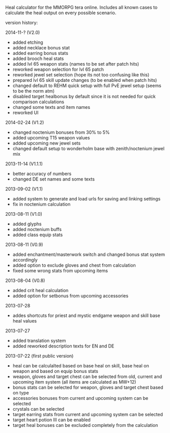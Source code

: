 Heal calculator for the MMORPG tera online.
Includes all known cases to calculate the heal output on every possible scenario.


version history:

2014-11-? (V2.0)
- added etching
- added necklace bonus stat
- added earring bonus stats
- added brooch heal stats
- added lvl 65 weapon stats (names to be set after patch hits)
- reworked weapon selection for lvl 65 patch
- reworked jewel set selection (hope its not too confusing like this)
- prepared lvl 65 skill update changes (to be enabled when patch hits)
- changed default to REHM quick setup with full PvE jewel setup (seems to be the norm atm)
- disabled target healbonus by default since it is not needed for quick comparison calculations
- changed some texts and item names
- reworked UI

2014-02-24 (V1.2)
- changed noctenium bonuses from 30% to 5%
- added upcoming T15 weapon values
- added upcoming new jewel sets
- changed default setup to wonderholm base with zenith/noctenium jewel mix

2013-11-14 (V1.1.1)
- better accuracy of numbers
- changed DE set names and some texts

2013-09-02 (V1.1)
- added system to generate and load urls for saving and linking settings
- fix in noctenium calculation

2013-08-11 (V1.0)
- added glyphs
- added noctenium buffs
- added class equip stats

2013-08-11 (V0.9)
- added enchantment/masterwork switch and changed bonus stat system accordingly
- added option to exclude gloves and chest from calculation
- fixed some wrong stats from upcoming items

2013-08-04 (V0.8)
- added crit heal calculation
- added option for setbonus from upcoming accessories

2013-07-28
- addes shortcuts for priest and mystic endgame weapon and skill base heal values

2013-07-27
- added translation system
- added reworked description texts for EN and DE

2013-07-22 (first public version)
- heal can be calculalted based on base heal on skill, base heal on weapon and based on equip bonus stats
- weapon, gloves and target chest can be selected from old, current and upcoming item system (all items are calculated as MW+12)
- bonus stats can be selected for weapon, gloves and target chest based on type
- accessories bonuses from current and upcoming system can be selected
- crystals can be selected
- target earring stats from current and upcoming system can be selected
- target heart potion III can be enabled
- target heal bonuses can be excluded completely from the calculation
